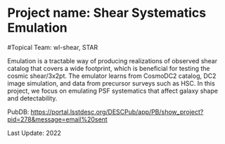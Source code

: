 # Project name: Shear Systematics Emulation


#Topical Team: wl-shear, STAR

Emulation is a tractable way of producing realizations of observed shear catalog that covers a wide footprint, which is beneficial for testing the cosmic shear/3x2pt. The emulator learns from CosmoDC2 catalog, DC2 image simulation, and data from precursor surveys such as HSC. In this project, we focus on emulating PSF systematics that affect galaxy shape and detectability.

PubDB: https://portal.lsstdesc.org/DESCPub/app/PB/show_project?pid=278&message=email%20sent


Last Update: 2022

